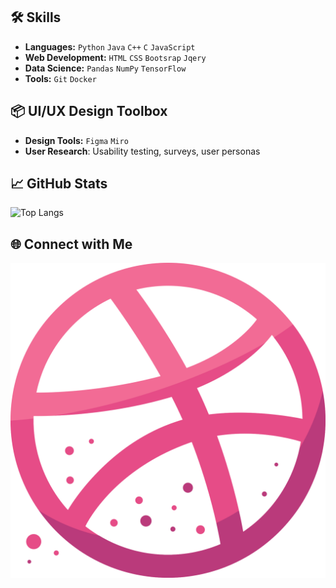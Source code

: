 

## 🛠️ Skills
- **Languages:** `Python` `Java` `C++` `C` `JavaScript`
- **Web Development:** `HTML` `CSS` `Bootsrap` `Jqery`
- **Data Science:** `Pandas` `NumPy` `TensorFlow`
- **Tools:** `Git` `Docker`

## 📦 UI/UX Design Toolbox

- **Design Tools:** `Figma` `Miro`
- **User Research**: Usability testing, surveys, user personas


## 📈 GitHub Stats
![Top Langs](https://github-readme-stats.vercel.app/api/top-langs/?username=h-mbl&layout=compact&langs_count=8)

## 🌐 Connect with Me
[![Dribbble](https://github.com/h-mbl/h-mbl/blob/main/dribbble-svgrepo-com.svg)](https://dribbble.com/hxlm/shots)


